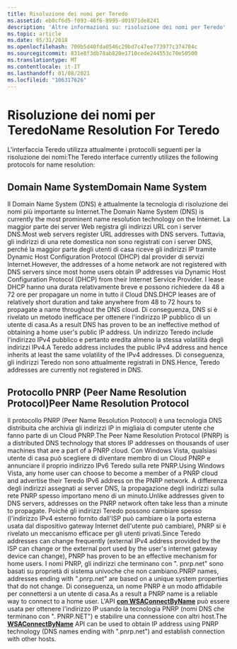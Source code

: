 ```yaml
---
title: Risoluzione dei nomi per Teredo
ms.assetid: eb0cf6d5-f093-46f6-8995-d01971de8241
description: 'Altre informazioni su: risoluzione dei nomi per Teredo'
ms.topic: article
ms.date: 05/31/2018
ms.openlocfilehash: 700b5d40fda0546c29bd7c47ee773977c374784c
ms.sourcegitcommit: 831e8f3db78ab820e1710cede244553c70e50500
ms.translationtype: MT
ms.contentlocale: it-IT
ms.lasthandoff: 01/08/2021
ms.locfileid: "106317626"
---
```

# <a name="name-resolution-for-teredo"></a><span data-ttu-id="904f6-103">Risoluzione dei nomi per Teredo</span><span class="sxs-lookup"><span data-stu-id="904f6-103">Name Resolution For Teredo</span></span>

<span data-ttu-id="904f6-104">L'interfaccia Teredo utilizza attualmente i protocolli seguenti per la risoluzione dei nomi:</span><span class="sxs-lookup"><span data-stu-id="904f6-104">The Teredo interface currently utilizes the following protocols for name resolution:</span></span>

## <a name="domain-name-system"></a><span data-ttu-id="904f6-105">Domain Name System</span><span class="sxs-lookup"><span data-stu-id="904f6-105">Domain Name System</span></span>

<span data-ttu-id="904f6-106">Il Domain Name System (DNS) è attualmente la tecnologia di risoluzione dei nomi più importante su Internet.</span><span class="sxs-lookup"><span data-stu-id="904f6-106">The Domain Name System (DNS) is currently the most prominent name resolution technology on the Internet.</span></span> <span data-ttu-id="904f6-107">La maggior parte dei server Web registra gli indirizzi URL con i server DNS.</span><span class="sxs-lookup"><span data-stu-id="904f6-107">Most web servers register URL addresses with DNS servers.</span></span> <span data-ttu-id="904f6-108">Tuttavia, gli indirizzi di una rete domestica non sono registrati con i server DNS, perché la maggior parte degli utenti di casa riceve gli indirizzi IP tramite Dynamic Host Configuration Protocol (DHCP) dal provider di servizi Internet.</span><span class="sxs-lookup"><span data-stu-id="904f6-108">However, the addresses of a home network are not registered with DNS servers since most home users obtain IP addresses via Dynamic Host Configuration Protocol (DHCP) from their Internet Service Provider.</span></span> <span data-ttu-id="904f6-109">I lease DHCP hanno una durata relativamente breve e possono richiedere da 48 a 72 ore per propagare un nome in tutto il Cloud DNS.</span><span class="sxs-lookup"><span data-stu-id="904f6-109">DHCP leases are of relatively short duration and take anywhere from 48 to 72 hours to propagate a name throughout the DNS cloud.</span></span> <span data-ttu-id="904f6-110">Di conseguenza, DNS si è rivelato un metodo inefficace per ottenere l'indirizzo IP pubblico di un utente di casa.</span><span class="sxs-lookup"><span data-stu-id="904f6-110">As a result DNS has proven to be an ineffective method of obtaining a home user's public IP address.</span></span> <span data-ttu-id="904f6-111">Un indirizzo Teredo include l'indirizzo IPv4 pubblico e pertanto eredita almeno la stessa volatilità degli indirizzi IPv4.</span><span class="sxs-lookup"><span data-stu-id="904f6-111">A Teredo address includes the public IPv4 address and hence inherits at least the same volatility of the IPv4 addresses.</span></span> <span data-ttu-id="904f6-112">Di conseguenza, gli indirizzi Teredo non sono attualmente registrati in DNS.</span><span class="sxs-lookup"><span data-stu-id="904f6-112">Hence, Teredo addresses are currently not registered in DNS.</span></span>

## <a name="peer-name-resolution-protocol"></a><span data-ttu-id="904f6-113">Protocollo PNRP (Peer Name Resolution Protocol)</span><span class="sxs-lookup"><span data-stu-id="904f6-113">Peer Name Resolution Protocol</span></span>

<span data-ttu-id="904f6-114">Il protocollo PNRP (Peer Name Resolution Protocol) è una tecnologia DNS distribuita che archivia gli indirizzi IP in migliaia di computer utente che fanno parte di un Cloud PNRP.</span><span class="sxs-lookup"><span data-stu-id="904f6-114">The Peer Name Resolution Protocol (PNRP) is a distributed DNS technology that stores IP addresses on thousands of user machines that are a part of a PNRP cloud.</span></span> <span data-ttu-id="904f6-115">Con Windows Vista, qualsiasi utente di casa può scegliere di diventare membro di un Cloud PNRP e annunciare il proprio indirizzo IPv6 Teredo sulla rete PNRP.</span><span class="sxs-lookup"><span data-stu-id="904f6-115">Using Windows Vista, any home user can choose to become a member of a PNRP cloud and advertise their Teredo IPv6 address on the PNRP network.</span></span> <span data-ttu-id="904f6-116">A differenza degli indirizzi assegnati ai server DNS, la propagazione degli indirizzi sulla rete PNRP spesso importano meno di un minuto.</span><span class="sxs-lookup"><span data-stu-id="904f6-116">Unlike addresses given to DNS servers, addresses on the PNRP network often take less than a minute to propagate.</span></span> <span data-ttu-id="904f6-117">Poiché gli indirizzi Teredo possono cambiare spesso (l'indirizzo IPv4 esterno fornito dall'ISP può cambiare o la porta esterna usata dal dispositivo gateway Internet dell'utente può cambiare), PNRP si è rivelato un meccanismo efficace per gli utenti privati.</span><span class="sxs-lookup"><span data-stu-id="904f6-117">Since Teredo addresses can change frequently (external IPv4 address provided by the ISP can change or the external port used by the user's internet gateway device can change), PNRP has proven to be an effective mechanism for home users.</span></span> <span data-ttu-id="904f6-118">I nomi PNRP, gli indirizzi che terminano con ". pnrp.net" sono basati su proprietà di sistema univoche che non cambiano.</span><span class="sxs-lookup"><span data-stu-id="904f6-118">PNRP names, addresses ending with ".pnrp.net" are based on a unique system properties that do not change.</span></span> <span data-ttu-id="904f6-119">Di conseguenza, un nome PNRP è un modo affidabile per connettersi a un utente di casa.</span><span class="sxs-lookup"><span data-stu-id="904f6-119">As a result a PNRP name is a reliable way to connect to a home user.</span></span> <span data-ttu-id="904f6-120">L'API [**con WSAConnectByName**](/windows/desktop/api/winsock2/nf-winsock2-wsaconnectbynamea) può essere usata per ottenere l'indirizzo IP usando la tecnologia PNRP (nomi DNS che terminano con ". PNRP.NET") e stabilire una connessione con altri host.</span><span class="sxs-lookup"><span data-stu-id="904f6-120">The [**WSAConnectByName**](/windows/desktop/api/winsock2/nf-winsock2-wsaconnectbynamea) API can be used to obtain IP address using PNRP technology (DNS names ending with ".pnrp.net") and establish connection with other hosts.</span></span>

 

 

